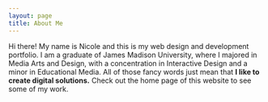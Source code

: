 ```yaml
---
layout: page
title: About Me
---
```


<p>Hi there! My name is Nicole and this is my web design and development portfolio. I am a graduate of James Madison University, where I majored in Media Arts and Design, with a concentration in Interactive Design and a minor in Educational Media. All of those fancy words just mean that <b>I like to create digital solutions.</b> Check out the home page of this website to see some of my work.</p>

<p>
